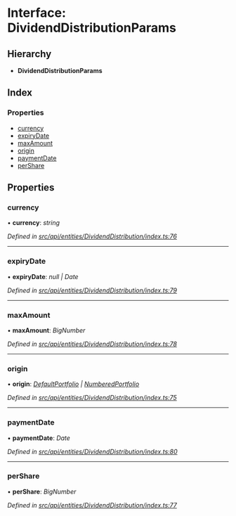 # Interface: DividendDistributionParams

## Hierarchy

* **DividendDistributionParams**

## Index

### Properties

* [currency](dividenddistributionparams.md#currency)
* [expiryDate](dividenddistributionparams.md#expirydate)
* [maxAmount](dividenddistributionparams.md#maxamount)
* [origin](dividenddistributionparams.md#origin)
* [paymentDate](dividenddistributionparams.md#paymentdate)
* [perShare](dividenddistributionparams.md#pershare)

## Properties

###  currency

• **currency**: *string*

*Defined in [src/api/entities/DividendDistribution/index.ts:76](https://github.com/PolymeshAssociation/polymesh-sdk/blob/46845947/src/api/entities/DividendDistribution/index.ts#L76)*

___

###  expiryDate

• **expiryDate**: *null | Date*

*Defined in [src/api/entities/DividendDistribution/index.ts:79](https://github.com/PolymeshAssociation/polymesh-sdk/blob/46845947/src/api/entities/DividendDistribution/index.ts#L79)*

___

###  maxAmount

• **maxAmount**: *BigNumber*

*Defined in [src/api/entities/DividendDistribution/index.ts:78](https://github.com/PolymeshAssociation/polymesh-sdk/blob/46845947/src/api/entities/DividendDistribution/index.ts#L78)*

___

###  origin

• **origin**: *[DefaultPortfolio](../classes/defaultportfolio.md) | [NumberedPortfolio](../classes/numberedportfolio.md)*

*Defined in [src/api/entities/DividendDistribution/index.ts:75](https://github.com/PolymeshAssociation/polymesh-sdk/blob/46845947/src/api/entities/DividendDistribution/index.ts#L75)*

___

###  paymentDate

• **paymentDate**: *Date*

*Defined in [src/api/entities/DividendDistribution/index.ts:80](https://github.com/PolymeshAssociation/polymesh-sdk/blob/46845947/src/api/entities/DividendDistribution/index.ts#L80)*

___

###  perShare

• **perShare**: *BigNumber*

*Defined in [src/api/entities/DividendDistribution/index.ts:77](https://github.com/PolymeshAssociation/polymesh-sdk/blob/46845947/src/api/entities/DividendDistribution/index.ts#L77)*
